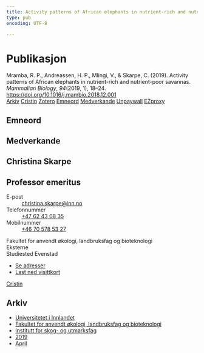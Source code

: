 ```yaml
---
title: Activity patterns of African elephants in nutrient-rich and nutrient-poor savannas
type: pub
encoding: UTF-8

---
```

<h1>Publikasjon</h1>
<article id="csl-bib-container-DBKVUAYA" class="csl-bib-container">
  <div class="csl-bib-body"> <div class="csl-entry">Mramba, R. P., Andreassen, H. P., Mlingi, V., &#38; Skarpe, C. (2019). Activity patterns of African elephants in nutrient-rich and nutrient-poor savannas. <i>Mammalian Biology</i>, <i>94</i>(2019, 1), 18–24. <a href="https://doi.org/10.1016/j.mambio.2018.12.001">https://doi.org/10.1016/j.mambio.2018.12.001</a></div> </div>
  <div class="csl-bib-buttons">
    <a href="#taxonomy-article-DBKVUAYA" alt="archive" class="csl-bib-button">Arkiv</a>
    <a href="https://app.cristin.no/results/show.jsf?id=1694802" alt="Cristin" class="csl-bib-button">Cristin</a>
    <a href="http://zotero.org/groups/5881554/items/DBKVUAYA" alt="Zotero" class="csl-bib-button">Zotero</a>
    <a href="#keywords-article-DBKVUAYA" alt="keywords" class="csl-bib-button">Emneord</a>
    <a href="#contributors-article-DBKVUAYA" alt="contributors" class="csl-bib-button">Medverkande</a>
    <a href="https://doi.org/10.1016/j.mambio.2018.12.001" alt="Unpaywall" class="csl-bib-button">Unpaywall</a>
    <a href="https://doi.org/10.1016/j.mambio.2018.12.001" alt="EZproxy" class="csl-bib-button">EZproxy</a>
  </div>
  <div id="csl-bib-meta-container-DBKVUAYA"></div>
</article>
<div id="csl-bib-meta-DBKVUAYA" class="csl-bib-meta">
  <article id="keywords-article-DBKVUAYA" class="keywords-article">
    <h1>Emneord</h1>
    
  </article>
  <article id="contributors-article-DBKVUAYA" class="contributors-article">
    <h1>Medverkande</h1>
    <div class="personas"> <div class="vrtx-hinn-person-card"> <div class="photo"> <i class="lar la-user-circle missing-person"></i> </div> <div class="info"> <hgroup><h1>Christina Skarpe</h1> <h2>Professor emeritus</h2> </hgroup><dl> <dt>E-post</dt> <dd> <a href="mailto:christina.skarpe@inn.no">christina.skarpe@inn.no</a> </dd> <dt>Telefonnummer</dt> <dd><a href="tel:+4762430835"> +47 62 43 08 35 </a></dd> <dt>Mobilnummer</dt> <dd><a href="tel:+46705785327"> +46 70 578 53 27 </a></dd> </dl> <p> Fakultet for anvendt økologi, landbruksfag og bioteknologi<br> Eksterne<br> Studiested Evenstad </p> <ul class="vrtx-hinn-links"> <li><a href="https://www.inn.no/finn-en-ansatt/christina-skarpe.html#vrtx-hinn-addresses">Se adresser</a></li> <li><a href="https://www.inn.no/finn-en-ansatt/christina-skarpe.html?vrtx=vcf">Last ned visittkort</a></li> </ul> </div> </div> <a href="https://app.cristin.no/persons/show.jsf?id=328270" alt="Cristin URL" class="personas-cristin">Cristin</a> </div>
  </article>
  <article id="taxonomy-article-DBKVUAYA" class="taxonomy-article">
    <h1>Arkiv</h1>
    <ul>
      <li><a href="{{< params subfolder >}}nn/archive/?key=3DCRN523">Universitetet i Innlandet</a></li>
      <li><a href="{{< params subfolder >}}nn/archive/?key=T77LXH6D">Fakultet for anvendt økologi, landbruksfag og bioteknologi</a></li>
      <li><a href="{{< params subfolder >}}nn/archive/?key=7TRARPE3">Institutt for skog- og utmarksfag</a></li>
      <li><a href="{{< params subfolder >}}nn/archive/?key=MXEW8QDW">2019</a></li>
      <li><a href="{{< params subfolder >}}nn/archive/?key=MQ665N3T">April</a></li>
    </ul>
  </article>
</div>
